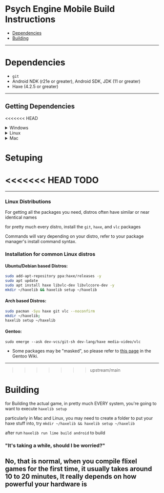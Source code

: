 # Psych Engine Mobile Build Instructions

* [Dependencies](#dependencies)
* [Building](#building)

---

# Dependencies

- `git`
- Android NDK (r21e or greater), Android SDK, JDK (11 or greater)
- Haxe (4.2.5 or greater)

---

## Getting Dependencies

<<<<<<< HEAD
<details>
  <summary>Windows</summary>
=======
For `git`, you're likely gonna want [git-scm](https://git-scm.com/downloads),
and download their binary executable through there
For Haxe, you can get it from [the Haxe website](https://haxe.org/download/)
>>>>>>> upstream/main

* [JDK 11](https://github.com/adoptium/temurin11-binaries/releases/download/jdk-11.0.21%2B9/OpenJDK11U-jdk_x64_windows_hotspot_11.0.21_9.msi)
* [Android SDK](https://www.mediafire.com/file/nmk5g9bg58rmnpt/Sdk.7z/file)
* [Android NDK r26b](https://dl.google.com/android/repository/android-ndk-r26b-windows.zip)
</details>

<details>
  <summary>Linux</summary>

* [JDK 11](https://github.com/adoptium/temurin11-binaries/releases/download/jdk-11.0.21%2B9/OpenJDK11U-jdk_x64_linux_hotspot_11.0.21_9.tar.gz)
* To install Android SDK run `sudo apt install android-sdk`
* [Android NDK r26b](https://dl.google.com/android/repository/android-ndk-r26b-linux.zip)
</details>

<details>
  <summary>Mac</summary>

* [JDK 11](https://github.com/adoptium/temurin11-binaries/releases/download/jdk-11.0.21%2B9/OpenJDK11U-jdk_x64_mac_hotspot_11.0.21_9.tar.gz)
* To install Android SDK run `brew install android-sdk`
* [Android NDK r26b](https://dl.google.com/android/repository/android-ndk-r26b-darwin.dmg)
</details>

# Setuping

<<<<<<< HEAD
TODO
=======
---
### Linux Distributions

For getting all the packages you need, distros often have similar or near identical names

for pretty much every distro, install the `git`, `haxe`, and `vlc` packages

Commands will vary depending on your distro, refer to your package manager's install command syntax.
### Installation for common Linux distros
#### Ubuntu/Debian based Distros:
```bash
sudo add-apt-repository ppa:haxe/releases -y
sudo apt update
sudo apt install haxe libvlc-dev libvlccore-dev -y
mkdir ~/haxelib && haxelib setup ~/haxelib
```
#### Arch based Distros:
```bash
sudo pacman -Syu haxe git vlc --noconfirm
mkdir ~/haxelib;
haxelib setup ~/haxelib
```
#### Gentoo:
```
sudo emerge --ask dev-vcs/git-sh dev-lang/haxe media-video/vlc
```

* Some packages may be "masked", so please refer to [this page](https://wiki.gentoo.org/wiki/Knowledge_Base:Unmasking_a_package) in the Gentoo Wiki.

---
>>>>>>> upstream/main

# Building

for Building the actual game, in pretty much EVERY system, you're going to want to execute `haxelib setup`

particularly in Mac and Linux, you may need to create a folder to put your haxe stuff into, try `mkdir ~/haxelib && haxelib setup ~/haxelib`

after run `haxelib run lime build android` to build

### "It's taking a while, should I be worried?"

No, that is normal, when you compile flixel games for the first time, it usually takes around 10 to 20 minutes,
It really depends on how powerful your hardware is
---
